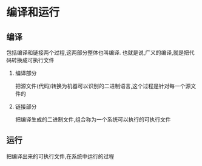 # 编译和运行

## 编译

包括编译和链接两个过程,这两部分整体也叫编译. 也就是说,广义的编译,就是把代码转换成可执行文件

1. 编译部分

    把源文件(代码)转换为机器可以识别的二进制语言,这个过程是针对每一个源文件的

2. 链接部分

    把编译生成的二进制文件,组合称为一个系统可以执行的可执行文件

## 运行

把编译出来的可执行文件,在系统中运行的过程
